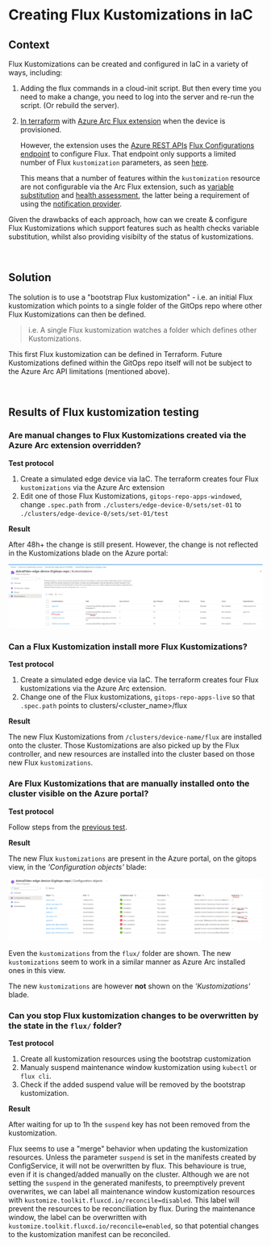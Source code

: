 
# Creating Flux Kustomizations in IaC

## Context

Flux Kustomizations can be created and configured in IaC in a variety of ways, including:

1. Adding the flux commands in a cloud-init script.  But then every time you need to make a change, you need to log into the server and re-run the script. (Or rebuild the server).

2. [In terraform](https://learn.microsoft.com/en-us/azure/templates/microsoft.kubernetesconfiguration/2022-01-15-preview/extensiontypes?pivots=deployment-language-terraform) with [Azure Arc Flux extension](https://learn.microsoft.com/en-us/azure/azure-arc/kubernetes/conceptual-gitops-flux2) when the device is provisioned.

   However, the extension uses the [Azure REST APIs](https://learn.microsoft.com/en-us/rest/api/azure/) [Flux Configurations endpoint](https://learn.microsoft.com/en-us/rest/api/kubernetesconfiguration/flux-configurations/create-or-update) to configure Flux.   That endpoint only supports a limited number of Flux `kustomization` parameters, as seen [here](https://learn.microsoft.com/en-us/rest/api/kubernetesconfiguration/flux-configurations/create-or-update?tabs=HTTP#kustomizationdefinition).

    This means that a number of features within the `kustomization` resource are not configurable via the Arc Flux extension, such as [variable substitution](https://fluxcd.io/flux/components/kustomize/kustomization/#variable-substitution) and [health assessment](https://fluxcd.io/flux/components/kustomize/kustomization/#health-assessment), the latter being a requirement of using the [notification provider](https://fluxcd.io/flux/guides/notifications/).

Given the drawbacks of each approach, how can we create & configure Flux Kustomizations which support features such as health checks variable substitution, whilst also providing visibilty of the status of kustomizations.

<br>

## Solution

The solution is to use a "bootstrap Flux kustomization" - i.e. an initial Flux kustomization which points to a single folder of the GitOps repo where other Flux Kustomizations can then be defined.

> i.e. A single Flux kustomization watches a folder which defines other Kustomizations.

This first Flux kustomization can be defined in Terraform.  Future Kustomizations defined within the GitOps repo itself will not be subject to the Azure Arc API limitations (mentioned above).


<br>

## Results of Flux kustomization testing

### Are manual changes to Flux Kustomizations created via the Azure Arc extension overridden?

**Test protocol**

1. Create a simulated edge device via IaC. The terraform creates four Flux `kustomizations` via the Azure Arc extension
2. Edit one of those Flux Kustomizations, `gitops-repo-apps-windowed`, change `.spec.path` from `./clusters/edge-device-0/sets/set-01` to `./clusters/edge-device-0/sets/set-01/test`

**Result**

After 48h+ the change is still present. However, the change is not reflected in the Kustomizations blade on the Azure portal:

![Change now shown in portal](./images/CreatingClusterApplicationSets/changed-kustomization.png)

### Can a Flux Kustomization install more Flux Kustomizations?

**Test protocol**

1. Create a simulated edge device via IaC. The terraform creates four Flux kustomizations via the Azure Arc extension.
2. Change one of the Flux kustomizations, `gitops-repo-apps-live` so that `.spec.path` points to clusters/<cluster_name>/flux

**Result**

The new Flux Kustomizations from `/clusters/device-name/flux` are installed onto the cluster. Those Kustomizations are also picked up by the Flux controller, and new resources are installed into the cluster based on those new Flux `kustomizations`.

### Are Flux Kustomizations that are manually installed onto the cluster visible on the Azure portal?

**Test protocol**

Follow steps from the [previous test](#can-a-flux-kustomization-install-more-flux-kustomizations).

**Result**

The new Flux `kustomizations` are present in the Azure portal, on the gitops view, in the *'Configuration objects'* blade:

![New kustomizations are present](./images/CreatingClusterApplicationSets/new-kustomizations.png)

Even the `kustomizations` from the `flux/` folder are shown. The new `kustomizations` seem to work in a similar manner as Azure Arc installed ones in this view.

The new `kustomizations` are however **not** shown on the *'Kustomizations'* blade.

### Can you stop Flux kustomization changes to be overwritten by the state in the `flux/` folder?

**Test protocol**

1. Create all kustomization resources using the bootstrap customization
2. Manualy suspend maintenance window kustomization using `kubectl` or `flux cli`.
3. Check if the added suspend value will be removed by the bootstrap kustomization.

**Result**

After waiting for up to 1h the `suspend` key has not been removed from the kustomization.

Flux seems to use a "merge" behavior when updating the kustomization resources.
Unless the parameter `suspend` is set in the manifests created by ConfigService, it will not be overwritten by flux. This behavioure is true, even if it is changed/added manually on the cluster.
Although we are not setting the `suspend` in the generated manifests, to preemptively prevent overwrites, we can label all maintenance window kustomization resources with `kustomize.toolkit.fluxcd.io/reconcile=disabled`. This label will prevent the resources to be reconciliation by flux.
During the maintenance window, the label can be overwritten with `kustomize.toolkit.fluxcd.io/reconcile=enabled`, so that potential changes to the kustomization manifest can be reconciled.

